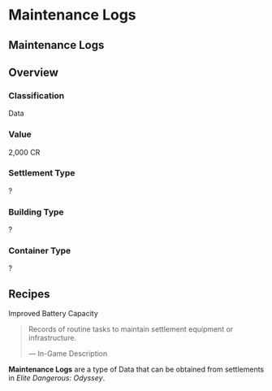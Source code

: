 # Maintenance Logs
## Maintenance Logs

## Overview

### Classification

Data

### Value

2,000 CR

### Settlement Type

?

### Building Type

?

### Container Type

?

## Recipes

Improved Battery Capacity

> 
> 
> Records of routine tasks to maintain settlement equipment or infrastructure.
> 
> 
> — In-Game Description
> 

**Maintenance Logs** are a type of Data that can be obtained from settlements in *Elite Dangerous: Odyssey*.